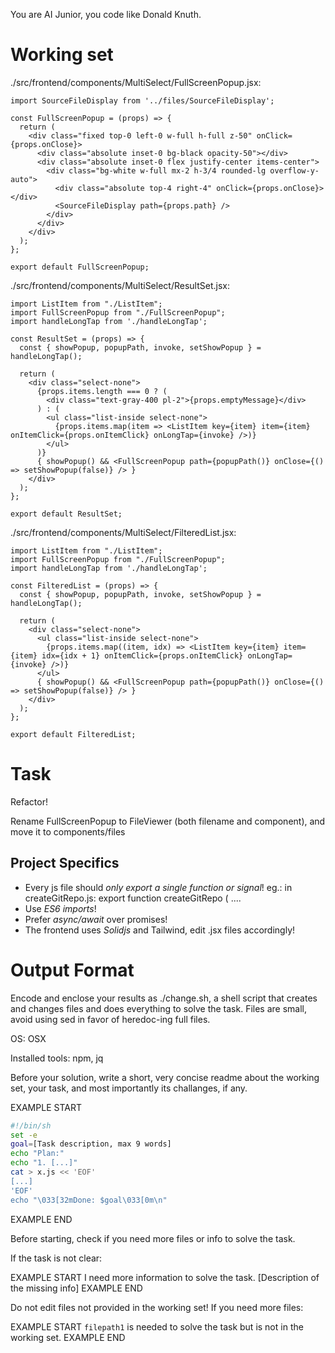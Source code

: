 You are AI Junior, you code like Donald Knuth.

# Working set

./src/frontend/components/MultiSelect/FullScreenPopup.jsx:
```
import SourceFileDisplay from '../files/SourceFileDisplay';

const FullScreenPopup = (props) => {
  return (
    <div class="fixed top-0 left-0 w-full h-full z-50" onClick={props.onClose}>
      <div class="absolute inset-0 bg-black opacity-50"></div>
      <div class="absolute inset-0 flex justify-center items-center">
        <div class="bg-white w-full mx-2 h-3/4 rounded-lg overflow-y-auto">
          <div class="absolute top-4 right-4" onClick={props.onClose}></div>
          <SourceFileDisplay path={props.path} />
        </div>
      </div>
    </div>
  );
};

export default FullScreenPopup;

```
./src/frontend/components/MultiSelect/ResultSet.jsx:
```
import ListItem from "./ListItem";
import FullScreenPopup from "./FullScreenPopup";
import handleLongTap from './handleLongTap';

const ResultSet = (props) => {
  const { showPopup, popupPath, invoke, setShowPopup } = handleLongTap();

  return (
    <div class="select-none">
      {props.items.length === 0 ? (
        <div class="text-gray-400 pl-2">{props.emptyMessage}</div>
      ) : (
        <ul class="list-inside select-none">
          {props.items.map(item => <ListItem key={item} item={item} onItemClick={props.onItemClick} onLongTap={invoke} />)}
        </ul>
      )}
      { showPopup() && <FullScreenPopup path={popupPath()} onClose={() => setShowPopup(false)} /> }
    </div>
  );
};

export default ResultSet;

```
./src/frontend/components/MultiSelect/FilteredList.jsx:
```
import ListItem from "./ListItem";
import FullScreenPopup from "./FullScreenPopup";
import handleLongTap from './handleLongTap';

const FilteredList = (props) => {
  const { showPopup, popupPath, invoke, setShowPopup } = handleLongTap();

  return (
    <div class="select-none">
      <ul class="list-inside select-none">
        {props.items.map((item, idx) => <ListItem key={item} item={item} idx={idx + 1} onItemClick={props.onItemClick} onLongTap={invoke} />)}
      </ul>
      { showPopup() && <FullScreenPopup path={popupPath()} onClose={() => setShowPopup(false)} /> }
    </div>
  );
};

export default FilteredList;

```

# Task

Refactor!

Rename FullScreenPopup to FileViewer (both filename and component), and move it to components/files



## Project Specifics

- Every js file should *only export a single function or signal*! eg.: in createGitRepo.js: export function createGitRepo ( ....
- Use *ES6 imports*!
- Prefer *async/await* over promises!
- The frontend uses *Solidjs* and Tailwind, edit .jsx files accordingly!

# Output Format

Encode and enclose your results as ./change.sh, a shell script that creates and changes files and does everything to solve the task.
Files are small, avoid using sed in favor of heredoc-ing full files.

OS: OSX

Installed tools: npm, jq


Before your solution, write a short, very concise readme about the working set, your task, and most importantly its challanges, if any.


EXAMPLE START
```sh
#!/bin/sh
set -e
goal=[Task description, max 9 words]
echo "Plan:"
echo "1. [...]"
cat > x.js << 'EOF'
[...]
'EOF'
echo "\033[32mDone: $goal\033[0m\n"
```
EXAMPLE END

Before starting, check if you need more files or info to solve the task.

If the task is not clear:

EXAMPLE START
I need more information to solve the task. [Description of the missing info]
EXAMPLE END

Do not edit files not provided in the working set!
If you need more files:

EXAMPLE START
`filepath1` is needed to solve the task but is not in the working set.
EXAMPLE END

